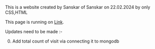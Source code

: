 This is a website created by Sanskar of Sanskar on 22.02.2024 by only CSS,HTML

This page is running on [Link](https://sanskarjaiswal2904.github.io/Sanskar-Website).

Updates need to be made :-

0. Add total count of visit via connecting it to mongodb
